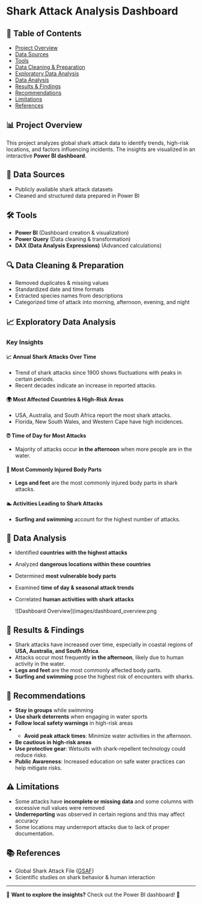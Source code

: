 # Shark Attack Analysis Dashboard

## 📌 Table of Contents
- [Project Overview](#project-overview)
- [Data Sources](#data-sources)
- [Tools](#tools)
- [Data Cleaning & Preparation](#data-cleaning--preparation)
- [Exploratory Data Analysis](#exploratory-data-analysis)
- [Data Analysis](#data-analysis)
- [Results & Findings](#results--findings)
- [Recommendations](#recommendations)
- [Limitations](#limitations)
- [References](#references)

## 📊 Project Overview
This project analyzes global shark attack data to identify trends, high-risk locations, and factors influencing incidents. The insights are visualized in an interactive **Power BI dashboard**.

## 📂 Data Sources
- Publicly available shark attack datasets
- Cleaned and structured data prepared in Power BI


## 🛠 Tools
- **Power BI** (Dashboard creation & visualization)
- **Power Query** (Data cleaning & transformation)
- **DAX (Data Analysis Expressions)** (Advanced calculations)

## 🔍 Data Cleaning & Preparation
- Removed duplicates & missing values
- Standardized date and time formats
- Extracted species names from descriptions
- Categorized time of attack into morning, afternoon, evening, and night

## 📈 Exploratory Data Analysis
### Key Insights

#### 📈 **Annual Shark Attacks Over Time**
- Trend of shark attacks since 1900 shows fluctuations with peaks in certain periods.
- Recent decades indicate an increase in reported attacks.
#### 🌍 **Most Affected Countries & High-Risk Areas**
- USA, Australia, and South Africa report the most shark attacks.
- Florida, New South Wales, and Western Cape have high incidences.
#### ⏰ **Time of Day for Most Attacks**
- Majority of attacks occur **in the afternoon** when more people are in the water.
#### 🚨 **Most Commonly Injured Body Parts**
- **Legs and feet** are the most commonly injured body parts in shark attacks.
#### 🏊 **Activities Leading to Shark Attacks**
- **Surfing and swimming** account for the highest number of attacks.

## 🔎 Data Analysis
- Identified **countries with the highest attacks**
- Analyzed **dangerous locations within these countries**
- Determined **most vulnerable body parts**
- Examined **time of day & seasonal attack trends**
- Correlated **human activities with shark attacks**
  
  ![Dashboard Overview](images/dashboard_overview.png

## 📢 Results & Findings
- Shark attacks have increased over time, especially in coastal regions of **USA, Australia, and South Africa**.
- Attacks occur most frequently **in the afternoon**, likely due to human activity in the water.
- **Legs and feet** are the most commonly affected body parts.
- **Surfing and swimming** pose the highest risk of encounters with sharks.

  
## 🔑 Recommendations
- **Stay in groups** while swimming
- **Use shark deterrents** when engaging in water sports
- **Follow local safety warnings** in high-risk areas
- - **Avoid peak attack times**: Minimize water activities in the afternoon.
- **Be cautious in high-risk areas**
- **Use protective gear**: Wetsuits with shark-repellent technology could reduce risks.
- **Public Awareness**: Increased education on safe water practices can help mitigate risks.

## ⚠️ Limitations
- Some attacks have **incomplete or missing data** and some columns with excessive null values were removed
- **Underreporting** was observed in certain regions  and this may affect accuracy
- Some locations may underreport attacks due to lack of proper documentation.


## 📚 References
- Global Shark Attack File ([GSAF](https://www.sharkattackfile.net/))
- Scientific studies on shark behavior & human interaction

---

📌 **Want to explore the insights?** Check out the Power BI dashboard! 🚀


